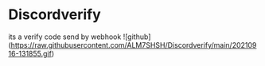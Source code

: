 # Discordverify
its a verify code send by webhook 
![github] (https://raw.githubusercontent.com/ALM7SHSH/Discordverify/main/20210916-131855.gif)
